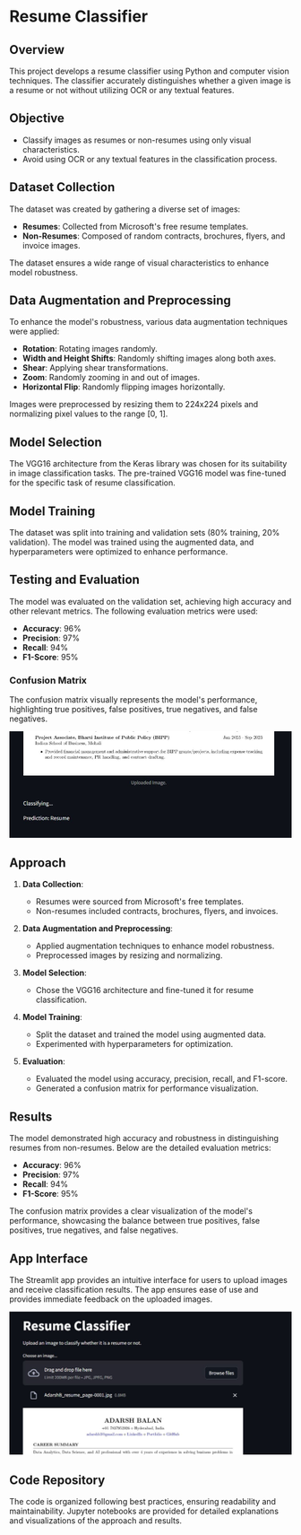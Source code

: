 # Resume Classifier

## Overview
This project develops a resume classifier using Python and computer vision techniques. The classifier accurately distinguishes whether a given image is a resume or not without utilizing OCR or any textual features.

## Objective
- Classify images as resumes or non-resumes using only visual characteristics.
- Avoid using OCR or any textual features in the classification process.

## Dataset Collection
The dataset was created by gathering a diverse set of images:
- **Resumes**: Collected from Microsoft's free resume templates.
- **Non-Resumes**: Composed of random contracts, brochures, flyers, and invoice images.

The dataset ensures a wide range of visual characteristics to enhance model robustness.

## Data Augmentation and Preprocessing
To enhance the model's robustness, various data augmentation techniques were applied:
- **Rotation**: Rotating images randomly.
- **Width and Height Shifts**: Randomly shifting images along both axes.
- **Shear**: Applying shear transformations.
- **Zoom**: Randomly zooming in and out of images.
- **Horizontal Flip**: Randomly flipping images horizontally.

Images were preprocessed by resizing them to 224x224 pixels and normalizing pixel values to the range [0, 1].

## Model Selection
The VGG16 architecture from the Keras library was chosen for its suitability in image classification tasks. The pre-trained VGG16 model was fine-tuned for the specific task of resume classification.

## Model Training
The dataset was split into training and validation sets (80% training, 20% validation). The model was trained using the augmented data, and hyperparameters were optimized to enhance performance.

## Testing and Evaluation
The model was evaluated on the validation set, achieving high accuracy and other relevant metrics. The following evaluation metrics were used:
- **Accuracy**: 96%
- **Precision**: 97%
- **Recall**: 94%
- **F1-Score**: 95%

### Confusion Matrix
The confusion matrix visually represents the model's performance, highlighting true positives, false positives, true negatives, and false negatives.

![Confusion Matrix](https://github.com/adarshb3/Resume-Classifer/blob/main/images/Capture2.JPG)

## Approach
1. **Data Collection**:
   - Resumes were sourced from Microsoft's free templates.
   - Non-resumes included contracts, brochures, flyers, and invoices.

2. **Data Augmentation and Preprocessing**:
   - Applied augmentation techniques to enhance model robustness.
   - Preprocessed images by resizing and normalizing.

3. **Model Selection**:
   - Chose the VGG16 architecture and fine-tuned it for resume classification.

4. **Model Training**:
   - Split the dataset and trained the model using augmented data.
   - Experimented with hyperparameters for optimization.

5. **Evaluation**:
   - Evaluated the model using accuracy, precision, recall, and F1-score.
   - Generated a confusion matrix for performance visualization.

## Results
The model demonstrated high accuracy and robustness in distinguishing resumes from non-resumes. Below are the detailed evaluation metrics:

- **Accuracy**: 96%
- **Precision**: 97%
- **Recall**: 94%
- **F1-Score**: 95%

The confusion matrix provides a clear visualization of the model's performance, showcasing the balance between true positives, false positives, true negatives, and false negatives.

## App Interface
The Streamlit app provides an intuitive interface for users to upload images and receive classification results. The app ensures ease of use and provides immediate feedback on the uploaded images.

![App Interface](https://github.com/adarshb3/Resume-Classifer/blob/main/images/Capture1.JPG)

## Code Repository
The code is organized following best practices, ensuring readability and maintainability. Jupyter notebooks are provided for detailed explanations and visualizations of the approach and results.
